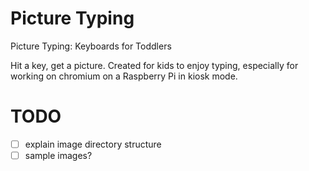 Picture Typing
=============

Picture Typing: Keyboards for Toddlers

Hit a key, get a picture. Created for kids to enjoy typing, especially for working on chromium on a Raspberry Pi in kiosk mode.

TODO
====
- [ ] explain image directory structure
- [ ] sample images?
